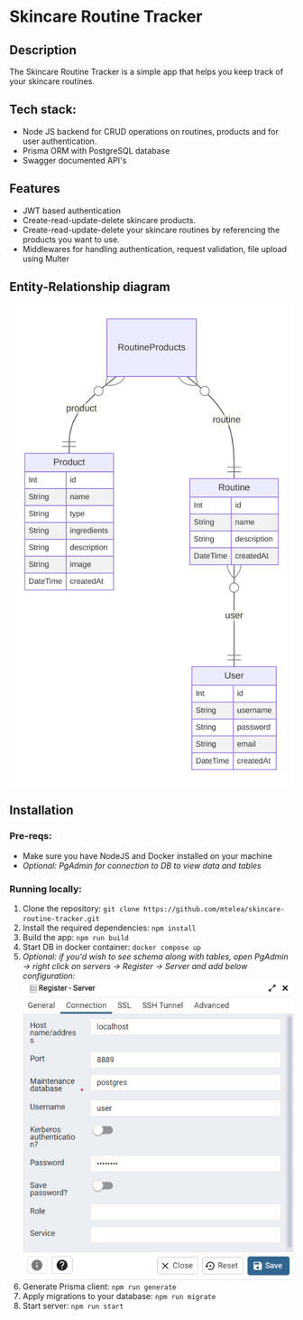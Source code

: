 # Skincare Routine Tracker

## Description
The Skincare Routine Tracker is a simple app that helps you keep track of your skincare routines.

## Tech stack:
- Node JS backend for CRUD operations on routines, products and for user authentication.
- Prisma ORM with PostgreSQL database
- Swagger documented API's

## Features
- JWT based authentication
- Create-read-update-delete skincare products.
- Create-read-update-delete your skincare routines by referencing the products you want to use.
- Middlewares for handling authentication, request validation, file upload using Multer

## Entity-Relationship diagram
![Entity-Relationship Diagram](prisma-erd.svg)

## Installation
### Pre-reqs:
- Make sure you have NodeJS and Docker installed on your machine
- *Optional: PgAdmin for connection to DB to view data and tables*

### Running locally:
1. Clone the repository: `git clone https://github.com/mtelea/skincare-routine-tracker.git`
2. Install the required dependencies: `npm install`
3. Build the app: `npm run build`
4. Start DB in docker container: `docker compose up`
5. *Optional: if you'd wish to see schema along with tables, open PgAdmin -> right click on servers -> Register -> Server and add below configuration:*
![Register PG Server](register_pg_server.png)
6. Generate Prisma client: `npm run generate`
7. Apply migrations to your database: `npm run migrate`
8. Start server: `npm run start`

